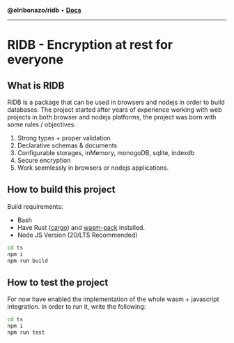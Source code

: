 **@elribonazo/ridb** • [**Docs**](globals.md)

***

# RIDB - Encryption at rest for everyone
## What is RIDB
RIDB is a package that can be used in browsers and nodejs in order to build databases.
The project started after years of experience working with web projects in both browser and nodejs platforms, the project was born with some rules / objectives:
1. Strong types + proper validation 
2. Declarative schemas & documents
3. Configurable storages, inMemory, monogoDB, sqlite, indexdb
4. Secure encryption
5. Work seemlessly in browsers or nodejs applications.

## How to build this project
Build requirements:
* Bash
* Have Rust ([cargo](https://doc.rust-lang.org/cargo/getting-started/installation.html)) and [wasm-pack](https://rustwasm.github.io/wasm-pack/installer/) installed.
* Node JS Version (20/LTS Recommended)

```bash
cd ts 
npm i
npm run build
```

## How to test the project
For now have enabled the implementation of the whole wasm + javascript integration.
In order to run it, write the following:

```bash
cd ts 
npm i
npm run test
```
